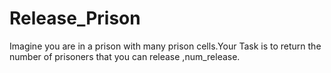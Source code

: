 # Release_Prison
Imagine you are in a prison with many prison cells.Your Task is to return the  number of prisoners that you can release ,num_release.
